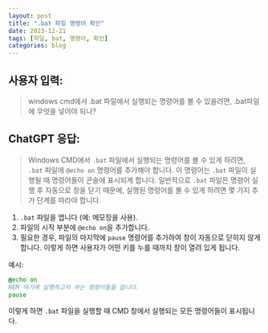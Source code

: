 ```yaml
---
layout: post
title: ".bat 파일 명령어 확인"
date: 2023-12-21
tags: [파일, bat, 명령어, 확인]
categories: blog
---
```


## 사용자 입력:
> windows cmd에서 .bat 파일에서 실행되는 명령어를 볼 수 있을려면, .bat파일에 무엇을 넣어야 되나?

## ChatGPT 응답:
> Windows CMD에서 `.bat` 파일에서 실행되는 명령어를 볼 수 있게 하려면, `.bat` 파일에 `@echo on` 명령어를 추가해야 합니다. 이 명령어는 `.bat` 파일이 실행될 때 명령어들이 콘솔에 표시되게 합니다. 일반적으로 `.bat` 파일은 명령어 실행 후 자동으로 창을 닫기 때문에, 실행된 명령어를 볼 수 있게 하려면 몇 가지 추가 단계를 따라야 합니다.

1. `.bat` 파일을 엽니다 (예: 메모장을 사용).
2. 파일의 시작 부분에 `@echo on`을 추가합니다.
3. 필요한 경우, 파일의 마지막에 `pause` 명령어를 추가하여 창이 자동으로 닫히지 않게 합니다. 이렇게 하면 사용자가 어떤 키를 누를 때까지 창이 열려 있게 됩니다.

예시:

```bat
@echo on
REM 여기에 실행하고자 하는 명령어들을 씁니다.
pause
```

이렇게 하면 `.bat` 파일을 실행할 때 CMD 창에서 실행되는 모든 명령어들이 표시됩니다.

